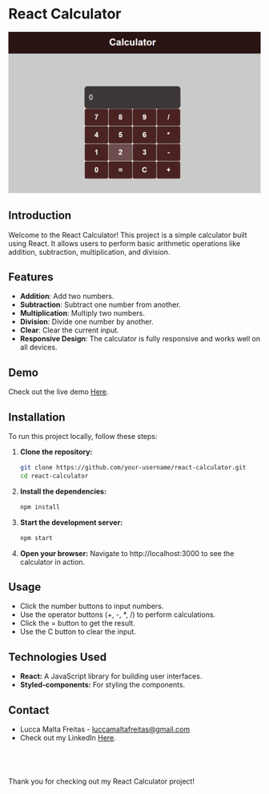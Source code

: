 # React Calculator

![Calculator Screenshot](./public/calculator.png)

## Introduction

Welcome to the React Calculator! This project is a simple calculator built using React. It allows users to perform basic arithmetic operations like addition, subtraction, multiplication, and division.

## Features

- **Addition**: Add two numbers.
- **Subtraction**: Subtract one number from another.
- **Multiplication**: Multiply two numbers.
- **Division**: Divide one number by another.
- **Clear**: Clear the current input.
- **Responsive Design**: The calculator is fully responsive and works well on all devices.

## Demo

Check out the live demo <a href="https://react-calculator-rho-nine.vercel.app/" target="_blank">Here</a>.

## Installation

To run this project locally, follow these steps:

1. **Clone the repository:**
   ```sh
   git clone https://github.com/your-username/react-calculator.git
   cd react-calculator
   ```
2. **Install the dependencies:**
   ```sh
   npm install
   ```
3. **Start the development server:**
   ```sh
   npm start
   ```
4. **Open your browser:**
Navigate to http://localhost:3000 to see the calculator in action.

## Usage
- Click the number buttons to input numbers.
- Use the operator buttons (+, -, *, /) to perform calculations.
- Click the = button to get the result.
- Use the C button to clear the input.

## Technologies Used
- **React:** A JavaScript library for building user interfaces.
- **Styled-components:** For styling the components.

## Contact
- Lucca Malta Freitas - luccamaltafreitas@gmail.com
- Check out my LinkedIn  <a href="https://www.linkedin.com/in/luccamf/" target="_blank">Here</a>.

<br/>

#

Thank you for checking out my React Calculator project!

